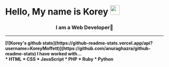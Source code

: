 # Hello, My name is Korey <img src="https://raw.githubusercontent.com/MartinHeinz/MartinHeinz/master/wave.gif" width="30px">
<h3 align="center"><b>
I am a Web Developer<b>🚀</h3>
<hr>
[![Korey's github stats](https://github-readme-stats.vercel.app/api?username=KoreyMoffett)](https://github.com/anuraghazra/github-readme-stats)
I have worked with...
<br>
* HTML
* CSS
* JavaScript
* PHP
* Ruby
* Python

